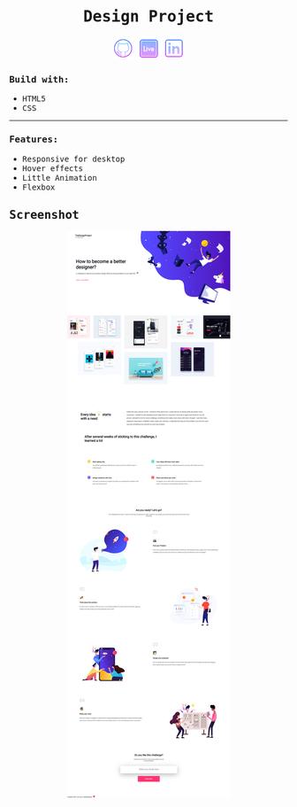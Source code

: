 <h1 align="center"><samp>Design Project</samp> </h1>
<p align="center"> 
  <a href="https://github.com/xoFrey" target="_blank"> <img width="40" align="center" src="./assets/img/icons8-github-64.png"/></a>
  <a href="https://design-project-rho.vercel.app" target="_blank"> <img width="45" align="center" src="./assets/img/icons8-livepage-64.png"/></a>
  <a href="https://www.linkedin.com/in/izel-acar-0572332ba/" target="_blank"> <img width="40" align="center" src="./assets/img/icons8-linkedin-64.png"/></a>
</p>


<h3><samp>Build with:</samp></h3>
<ul>
<li><samp>HTML5</samp></li>
<li><samp>CSS</samp></li>
</ul>

<hr/>

<h3><samp>Features:</samp></h3>
<ul>
<li><samp>Responsive for desktop</samp></li>
<li><samp>Hover effects</samp></li>
<li><samp>Little Animation</samp></li>
<li><samp>Flexbox</samp></li>
</ul>


<h2><samp>Screenshot</samp></h2>

<p align="center">
<img src="./assets/img/Screenshot.png"/>
</p>



  

